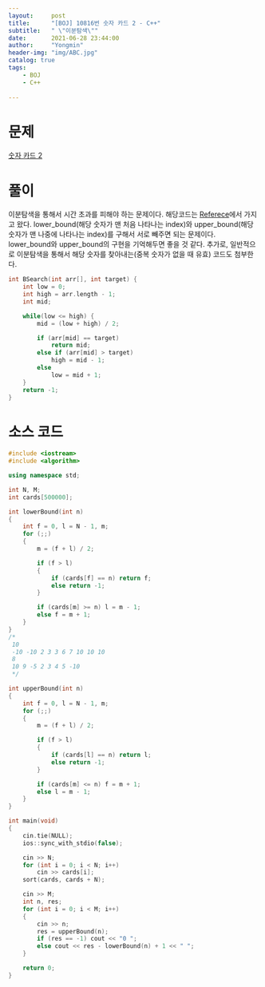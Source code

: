```yaml
---
layout:     post
title:      "[BOJ] 10816번 숫자 카드 2 - C++"
subtitle:   " \"이분탐색\""
date:       2021-06-28 23:44:00
author:     "Yongmin"
header-img: "img/ABC.jpg"
catalog: true
tags:
    - BOJ
    - C++
  
---
```


# 문제
[숫자 카드 2](https://www.acmicpc.net/problem/10816)

# 풀이
이분탐색을 통해서 시간 초과를 피해야 하는 문제이다. 해당코드는 [Referece](https://kbw1101.tistory.com/27)에서 가지고 왔다. lower_bound(해당 숫자가 맨 처음 나타나는 index)와 upper_bound(해당 숫자가 맨 나중에 나타나는 index)를 구해서 서로 빼주면 되는 문제이다. lower_bound와 upper_bound의 구현을 기억해두면 좋을 것 같다.
추가로, 일반적으로 이분탐색을 통해서 해당 숫자를 찾아내는(중복 숫자가 없을 때 유효) 코드도 첨부한다.
``` c++
int BSearch(int arr[], int target) {
    int low = 0;
    int high = arr.length - 1;
    int mid;

    while(low <= high) {
        mid = (low + high) / 2;

        if (arr[mid] == target)
            return mid;
        else if (arr[mid] > target)
            high = mid - 1;
        else
            low = mid + 1;
    }
    return -1;
}
```

# 소스 코드

```c++
#include <iostream>
#include <algorithm>

using namespace std;

int N, M;
int cards[500000];

int lowerBound(int n)
{
    int f = 0, l = N - 1, m;
    for (;;)
    {
        m = (f + l) / 2;

        if (f > l)
        {
            if (cards[f] == n) return f;
            else return -1;
        }

        if (cards[m] >= n) l = m - 1;
        else f = m + 1;
    }
}
/*
 10
 -10 -10 2 3 3 6 7 10 10 10
 8
 10 9 -5 2 3 4 5 -10
 */

int upperBound(int n)
{
    int f = 0, l = N - 1, m;
    for (;;)
    {
        m = (f + l) / 2;

        if (f > l)
        {
            if (cards[l] == n) return l;
            else return -1;
        }

        if (cards[m] <= n) f = m + 1;
        else l = m - 1;
    }
}

int main(void)
{
    cin.tie(NULL);
    ios::sync_with_stdio(false);

    cin >> N;
    for (int i = 0; i < N; i++)
        cin >> cards[i];
    sort(cards, cards + N);

    cin >> M;
    int n, res;
    for (int i = 0; i < M; i++)
    {
        cin >> n;
        res = upperBound(n);
        if (res == -1) cout << "0 ";
        else cout << res - lowerBound(n) + 1 << " ";
    }

    return 0;
}
```
